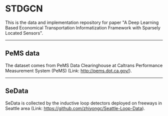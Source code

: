 # STDGCN
This is the data and implementation repository for paper "A Deep Learning Based Economical Transportation Informatization Framework with Sparsely Located Sensors".
 
---
## PeMS data
The dataset comes from PeMS Data Clearinghouse at Caltrans Performance Measurement System (PeMS) (Link: http://pems.dot.ca.gov/).

---
## SeData
SeData is collected by the inductive loop detectors deployed on freeways in Seattle area (Link: https://github.com/zhiyongc/Seattle-Loop-Data).
